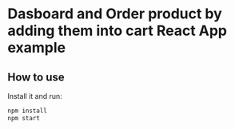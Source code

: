 # Dasboard and Order product by adding them into cart React App example

## How to use


Install it and run:

```sh
npm install
npm start
```




